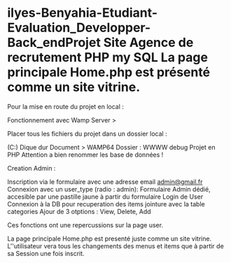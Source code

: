 # ilyes-Benyahia-Etudiant-Evaluation_Developper-Back_endProjet Site Agence de recrutement PHP my SQL La page principale Home.php est présenté comme un site vitrine.

Pour la mise en route du projet en local :

Fonctionnement avec Wamp Server >

Placer tous les fichiers du projet dans un dossier local :

(C:) Dique dur
Document > WAMP64
Dossier : WWWW
debug Projet en PHP
Attention a bien renommer les base de données !

Creation Admin :

Inscription via le formulaire avec une adresse email admin@gmail.fr
Connexion avec un user_type (radio : admin): Formulaire Admin dédié, accesible par une pastille jaune à partir du formulaire Login de User Connexion à la DB pour recuperation des items jointure avec la table categories Ajour de 3 otptions : View, Delete, Add

Ces fonctions ont une repercussions sur la page user.

La page principale Home.php est presenté juste comme un site vitrine. L''utilisateur vera tous les changements des menus et items que à partir de sa Session une fois inscrit.
